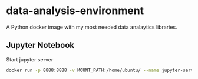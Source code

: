 # data-analysis-environment
A Python docker image with my most needed data analaytics libraries.

## Jupyter Notebook
Start jupyter server
```bash
docker run -p 8888:8888 -v MOUNT_PATH:/home/ubuntu/ --name jupyter-server micwittmann/data-analysis-environment:python3.8-with-dependencies jupyter notebook --allow-root --ip=0.0.0.0 --no-browser --NotebookApp.token='' --NotebookApp.password=''
```